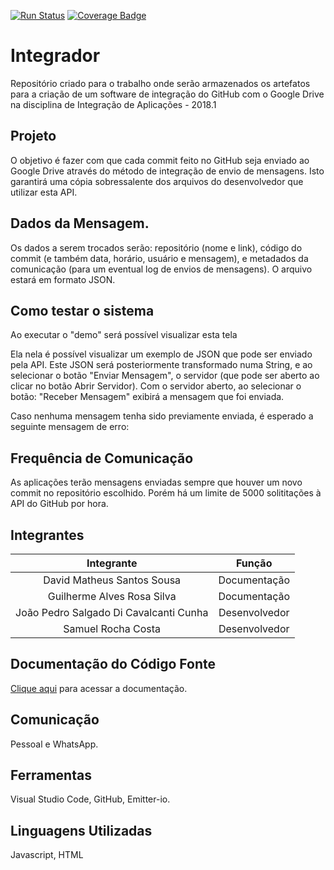 [![Run Status](https://api.shippable.com/projects/5b286fd26104a90700905497/badge?branch=master)](https://app.shippable.com/github/MSSDavid/integrador)
[![Coverage Badge](https://api.shippable.com/projects/5b286fd26104a90700905497/coverageBadge?branch=master)](https://app.shippable.com/github/MSSDavid/integrador)  

# Integrador
Repositório criado para o trabalho onde serão armazenados os artefatos para a criação de um software de integração do GitHub com o Google Drive na disciplina de Integração de Aplicações - 2018.1

## Projeto
O objetivo é fazer com que cada commit feito no GitHub seja enviado ao Google Drive através do método de integração de envio de mensagens.
Isto garantirá uma cópia sobressalente dos arquivos do desenvolvedor que utilizar esta API.

## Dados da Mensagem.
Os dados a serem trocados serão: repositório (nome e link), código do commit (e também data, horário, usuário e mensagem), e metadados da comunicação (para um eventual log de envios de mensagens). O arquivo estará em formato JSON.

## Como testar o sistema

Ao executar o "demo" será possível visualizar esta tela

Ela nela é possível visualizar um exemplo de JSON que pode ser enviado pela API. 
Este JSON será posteriormente transformado numa String, e ao selecionar o botão "Enviar Mensagem", o servidor (que pode ser aberto ao clicar no botão Abrir Servidor).
Com o servidor aberto, ao selecionar o botão: "Receber Mensagem" exibirá a mensagem que foi enviada. 

Caso nenhuma mensagem tenha sido previamente enviada, é esperado a seguinte mensagem de erro:



## Frequência de Comunicação
As aplicações terão mensagens enviadas sempre que houver um novo commit no repositório escolhido.
Porém há um limite de 5000 solititações à API do GitHub por hora.

## Integrantes

| Integrante | Função |
|:-:|:-:|
 David Matheus Santos Sousa | Documentação |
 Guilherme Alves Rosa Silva | Documentação |
 João Pedro Salgado Di Cavalcanti Cunha | Desenvolvedor | 
 Samuel Rocha Costa | Desenvolvedor | 
 
 ## Documentação do Código Fonte
 [Clique aqui](https://mssdavid.github.io/integrador/) para acessar a documentação.
 
 ## Comunicação
 Pessoal e WhatsApp.

## Ferramentas
Visual Studio Code, GitHub, Emitter-io.

## Linguagens Utilizadas

Javascript,
HTML
